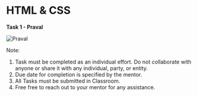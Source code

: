 # HTML & CSS

**Task 1 - Praval**


![Praval](https://github.com/pravaltraining/task1-html-css-praval/assets/113437182/2f79deb6-7ba9-4915-898e-c25de56c62ff)


Note:
1. Task must be completed as an individual effort. Do not collaborate with anyone or share it with any individual, party, or entity.
2. Due date for completion is specified by the mentor.
3. All Tasks must be submitted in Classroom.
4. Free free to reach out to your mentor for any assistance.
